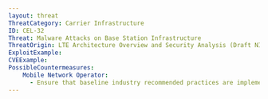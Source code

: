 ```yaml
---
layout: threat
ThreatCategory: Carrier Infrastructure
ID: CEL-32
Threat: Malware Attacks on Base Station Infrastructure
ThreatOrigin: LTE Architecture Overview and Security Analysis (Draft NISTIR 8071) [^166]
ExploitExample:
CVEExample:
PossibleCountermeasures:
    Mobile Network Operator:
      - Ensure that baseline industry recommended practices are implemented and validated
---
```

